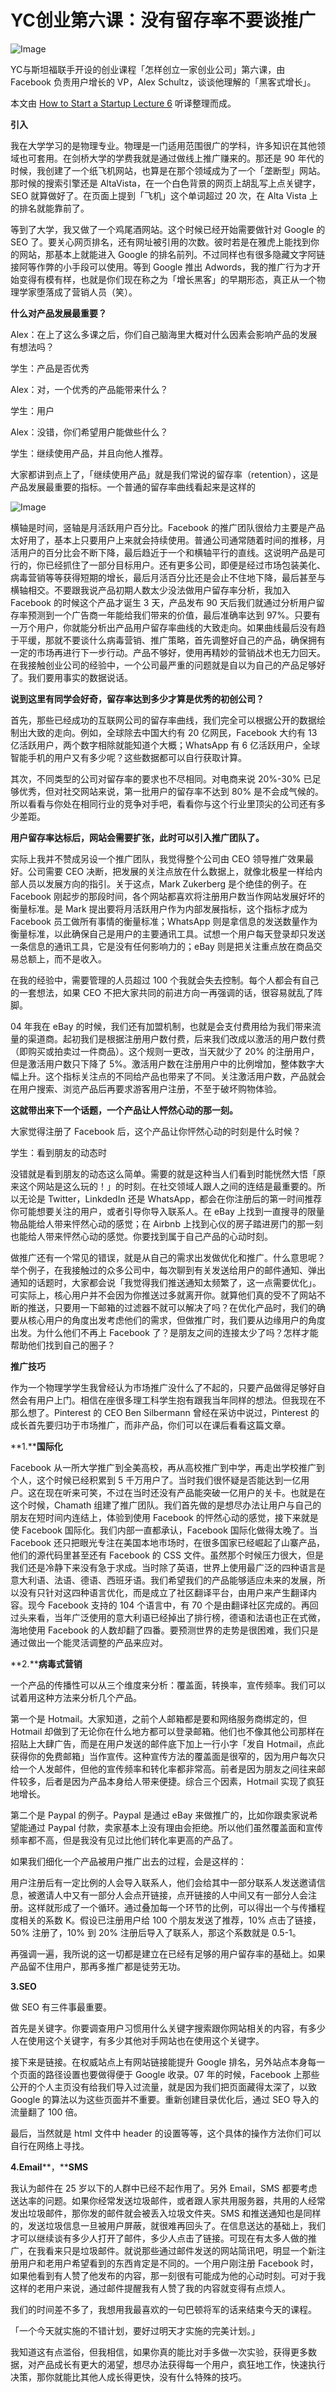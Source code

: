 # YC创业第六课：没有留存率不要谈推广

![Image](img/PastedGraphic5.png)

YC与斯坦福联手开设的创业课程「怎样创立一家创业公司」第六课，由 Facebook 负责用户增长的 VP，Alex Schultz，谈谈他理解的「黑客式增长」。

本文由 [How to Start a Startup Lecture 6](http://startupclass.samaltman.com/courses/lec06/) 听译整理而成。

**引入**

我在大学学习的是物理专业。物理是一门适用范围很广的学科，许多知识在其他领域也可套用。在剑桥大学的学费我就是通过做线上推广赚来的。那还是 90 年代的时候，我创建了一个纸飞机网站，也算是在那个领域成为了一个「垄断型」网站。那时候的搜索引擎还是 AltaVista，在一个白色背景的网页上胡乱写上点关键字，SEO 就算做好了。在页面上提到「飞机」这个单词超过 20 次，在 Alta Vista 上的排名就能靠前了。

等到了大学，我又做了一个鸡尾酒网站。这个时候已经开始需要做针对 Google 的 SEO 了。要关心网页排名，还有网址被引用的次数。彼时若是在雅虎上能找到你的网站，那基本上就能进入 Google 的排名前列。不过同样也有很多隐藏文字阿链接阿等作弊的小手段可以使用。等到 Google 推出 Adwords，我的推广行为才开始变得有模有样，也就是你们现在称之为「增长黑客」的早期形态，真正从一个物理学家堕落成了营销人员（笑）。

**什么对产品发展最重要？**

Alex：在上了这么多课之后，你们自己脑海里大概对什么因素会影响产品的发展有想法吗？

学生：产品是否优秀

Alex：对，一个优秀的产品能带来什么？

学生：用户

Alex：没错，你们希望用户能做些什么？

学生：继续使用产品，并且向他人推荐。

大家都讲到点上了，「继续使用产品」就是我们常说的留存率（retention），这是产品发展最重要的指标。一个普通的留存率曲线看起来是这样的

![Image](img/1413509244069.png)

横轴是时间，竖轴是月活跃用户百分比。Facebook 的推广团队很给力主要是产品太好用了，基本上只要用户上来就会持续使用。普通公司通常随着时间的推移，月活用户的百分比会不断下降，最后趋近于一个和横轴平行的直线。这说明产品是可行的，你已经抓住了一部分目标用户。还有更多公司，即便是经过市场包装美化、病毒营销等等获得短期的增长，最后月活百分比还是会止不住地下降，最后甚至与横轴相交。不要跟我说产品初期人数太少没法做用户留存率分析，我加入 Facebook 的时候这个产品才诞生 3 天，产品发布 90 天后我们就通过分析用户留存率预测到一个广告商一年能给我们带来的价值，最后准确率达到 97%。只要有一万个用户，你就能分析出产品用户留存率曲线的大致走向。如果曲线最后没有趋于平缓，那就不要谈什么病毒营销、推广策略，首先调整好自己的产品，确保拥有一定的市场再进行下一步行动。产品不够好，使用再精妙的营销战术也无力回天。在我接触创业公司的经验中，一个公司最严重的问题就是自以为自己的产品足够好了。我们要用事实的数据说话。

**说到这里有同学会好奇，留存率达到多少才算是优秀的初创公司？**

首先，那些已经成功的互联网公司的留存率曲线，我们完全可以根据公开的数据绘制出大致的走向。例如，全球除去中国大约有 20 亿网民，Facebook 大约有 13 亿活跃用户，两个数字相除就能知道个大概；WhatsApp 有 6 亿活跃用户，全球智能手机的用户又有多少呢？这些数据都可以自行获取计算。

其次，不同类型的公司对留存率的要求也不尽相同。对电商来说 20%-30% 已足够优秀，但对社交网站来说，第一批用户的留存率不达到 80% 是不会成气候的。所以看看与你处在相同行业的竞争对手吧，看看你与这个行业里顶尖的公司还有多少差距。

**用户留存率达标后，网站会需要扩张，此时可以引入推广团队了。**

实际上我并不赞成另设一个推广团队，我觉得整个公司由 CEO 领导推广效果最好。公司需要 CEO 决断，把发展的关注点放在什么数据上，就像北极星一样给内部人员以发展方向的指引。关于这点，Mark Zukerberg 是个绝佳的例子。在 Facebook 刚起步的那段时间，各个网站都喜欢将注册用户数当作网站发展好坏的衡量标准。是 Mark 提出要将月活跃用户作为内部发展指标，这个指标才成为 Facebook 员工做所有事情的衡量标准；WhatsApp 则是拿信息的发送数量作为衡量标准，以此确保自己是用户的主要通讯工具。试想一个用户每天登录却只发送一条信息的通讯工具，它是没有任何影响力的；eBay 则是把关注重点放在商品交易总额上，而不是收入。

在我的经验中，需要管理的人员超过 100 个我就会失去控制。每个人都会有自己的一套想法，如果 CEO 不把大家共同的前进方向一再强调的话，很容易就乱了阵脚。

04 年我在 eBay 的时候，我们还有加盟机制，也就是会支付费用给为我们带来流量的渠道商。起初我们是根据注册用户数付费，后来我们改成以激活的用户数付费（即购买或拍卖过一件商品）。这个规则一更改，当天就少了 20% 的注册用户，但是激活用户数只下降了 5%。激活用户数在注册用户中的比例增加，整体数字大幅上升。这个指标关注点的不同给产品也带来了不同。关注激活用户数，产品就会在用户搜索、浏览产品后再要求游客用户注册，不至于破坏购物体验。

**这就带出来下一个话题，一个产品让人怦然心动的那一刻。**

大家觉得注册了 Facebook 后，这个产品让你怦然心动的时刻是什么时候？

学生：看到朋友的动态时

没错就是看到朋友的动态这么简单。需要的就是这种当人们看到时能恍然大悟「原来这个网站是这么玩的！」的时刻。在社交领域人跟人之间的连结是最重要的。所以无论是 Twitter，LinkdedIn 还是 WhatsApp，都会在你注册后的第一时间推荐你可能想要关注的用户，或者引导你导入联系人。在 eBay 上找到一直搜寻的限量物品能给人带来怦然心动的感觉；在 Airbnb 上找到心仪的房子踏进房门的那一刻也能给人带来怦然心动的感觉。你要找到属于自己产品的心动时刻。

做推广还有一个常见的错误，就是从自己的需求出发做优化和推广。什么意思呢？举个例子，在我接触过的众多公司中，每次聊到有关发送给用户的邮件通知、弹出通知的话题时，大家都会说「我觉得我们推送通知太频繁了，这一点需要优化」。可实际上，核心用户并不会因为你推送过多就离开你。就算他们真的受不了网站不断的推送，只要用一下邮箱的过滤器不就可以解决了吗？在优化产品时，我们的确要从核心用户的角度出发考虑他们的需求，但做推广时，我们要从边缘用户的角度出发。为什么他们不再上 Facebook 了？是朋友之间的连接太少了吗？怎样才能帮助他们找到自己的圈子？

**推广技巧**

作为一个物理学学生我曾经认为市场推广没什么了不起的，只要产品做得足够好自然会有用户上门。相信在座很多理工科学生抱有跟我当年同样的想法。但我现在不那么想了。Pinterest 的 CEO Ben Silbermann 曾经在采访中说过，Pinterest 的成长首先要归功于市场推广，而非产品，你们可以在课后看看这篇文章。

**1.****国际化**

Facebook 从一所大学推广到全美高校，再从高校推广到中学，再走出学校推广到个人，这个时候已经积累到 5 千万用户了。当时我们很怀疑是否能达到一亿用户。这在现在听来可笑，不过在当时还没有产品能突破一亿用户的关卡。也就是在这个时候，Chamath 组建了推广团队。我们首先做的是想尽办法让用户与自己的朋友在短时间内连结上，体验到使用 Facebook 的怦然心动的感觉，接下来就是使 Facebook 国际化。我们内部一直都承认，Facebook 国际化做得太晚了。当 Facebook 还只把眼光专注在美国本地市场时，在很多国家已经崛起了山寨产品，他们的源代码里甚至还有 Facebook 的 CSS 文件。虽然那个时候压力很大，但是我们还是冷静下来没有急于求成。当时除了英语，世界上使用最广泛的四种语言是意大利语、法语、德语、西班牙语。我们希望我们的产品能够适应未来的发展，所以没有只针对这四种语言优化，而是成立了社区翻译平台，由用户来产生翻译内容。现今 Facebook 支持的 104 个语言中，有 70 个是由翻译社区完成的。再回过头来看，当年广泛使用的意大利语已经掉出了排行榜，德语和法语也正在式微，海地使用 Facebook 的人数却翻了四番。要预测世界的走势是很困难，我们只是通过做出一个能灵活调整的产品来应对。

**2.****病毒式营销**

一个产品的传播性可以从三个维度来分析：覆盖面，转换率，宣传频率。我们可以试着用这种方法来分析几个产品。

第一个是 Hotmail。大家知道，之前个人邮箱都是要和网络服务商绑定的，但 Hotmail 却做到了无论你在什么地方都可以登录邮箱。他们也不像其他公司那样在招贴上大肆广告，而是在用户发送的邮件底下加上一行小字「发自 Hotmail，点此获得你的免费邮箱」当作宣传。这种宣传方法的覆盖面是很窄的，因为用户每次只给一个人发邮件，但他的宣传频率和转化率都非常高。前者是因为朋友之间往来邮件较多，后者是因为产品本身给人带来便捷。综合三个因素，Hotmail 实现了疯狂地增长。

第二个是 Paypal 的例子。Paypal 是通过 eBay 来做推广的，比如你跟卖家说希望能通过 Paypal 付款，卖家基本上没有理由会拒绝。所以他们虽然覆盖面和宣传频率都不高，但是我没有见过比他们转化率更高的产品了。

如果我们细化一个产品被用户推广出去的过程，会是这样的：

用户注册后有一定比例的人会导入联系人，他们会给其中一部分联系人发送邀请信息，被邀请人中又有一部分人会点开链接，点开链接的人中间又有一部分人会注册。这样就形成了一个循环。通过叠加每一个环节的比例，可以得出一个与传播程度相关的系数 K。假设已注册用户给 100 个朋友发送了推荐，10% 点击了链接，50% 注册了，10% 到 20% 注册后导入了联系人，那这个系数就是 0.5-1。

再强调一遍，我所说的这一切都是建立在已经有足够的用户留存率的基础上。如果产品留不住用户，那再多推广都是徒劳无功。

**3.SEO**

做 SEO 有三件事最重要。

首先是关键字。你要调查用户习惯用什么关键字搜索跟你网站相关的内容，有多少人在使用这个关键字，有多少其他对手网站也在使用这个关键字。

接下来是链接。在权威站点上有网站链接能提升 Google 排名，另外站点本身每一个页面的路径设置也要做得便于 Google 收录。07 年的时候，Facebook 上那些公开的个人主页没有给我们导入过流量，就是因为我们把页面藏得太深了，以致 Google 的算法以为这些页面并不重要。重新创建目录优化后，通过 SEO 导入的流量翻了 100 倍。

最后，当然就是 html 文件中 header 的设置等等，这个具体的操作方法你们可以自行在网络上寻找。

**4.Email****，****SMS**

我认为邮件在 25 岁以下的人群中已经不起作用了。另外 Email，SMS 都要考虑送达率的问题。如果你经常发送垃圾邮件，或者跟人家共用服务器，共用的人经常发出垃圾邮件，那你发的邮件就会被丢入垃圾文件夹。SMS 和推送通知也是同样的，发送垃圾信息一旦被用户屏蔽，就很难再回头了。在信息送达的基础上，我们才可以继续谈有多少人打开了邮件，多少人点击了链接。可现在有太多人做的推广，在我看来只是垃圾邮件。就说那些通过邮件发送的网站简讯吧，明显一个新注册用户和老用户希望看到的东西肯定是不同的。一个用户刚注册 Facebook 时，如果他看到有人赞了他发布的内容，那一刻很有可能成为他的心动时刻。可对于我这样的老用户来说，通过邮件提醒我有人赞了我的内容就变得有点烦人。

我们的时间差不多了，我想用我最喜欢的一句巴顿将军的话来结束今天的课程。

「一个今天就实施的不错计划，要好过明天才实施的完美计划。」

我知道这有点滥俗，但我相信，如果你真的能比对手多做一次实验，获得更多数据，对产品成长有更大的渴望，想尽办法获得每一个用户，疯狂地工作，快速执行决策，那你就能比其他人成长得更快，没有什么特殊的技巧。
